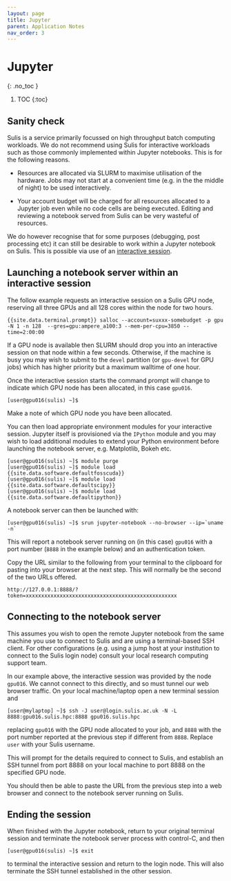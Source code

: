 ```yaml
---
layout: page
title: Jupyter
parent: Application Notes
nav_order: 3
---
```

# Jupyter
{: .no_toc }

1. TOC
{:toc}

## Sanity check

Sulis is a service primarily focussed on high throughput batch computing workloads. We do not recommend using Sulis for interactive workloads such as those commonly implemented within Jupyter notebooks. This is for the following reasons.

- Resources are allocated via SLURM to maximise utilisation of the hardware. Jobs may not start at a convenient time (e.g. in the the middle of night) to be used interactively. 

- Your account budget will be charged for all resources allocated to a Jupyter job even while no code cells are being executed. Editing and reviewing a notebook served from Sulis can be very wasteful of resources.

We do however recognise that for some purposes (debugging, post processing etc) it can still be desirable to work within a Jupyter notebook on Sulis. This is possible via use of an [interactive session](../gettingstarted/batchq/interactive).

## Launching a notebook server within an interactive session

The follow example requests an interactive session on a Sulis GPU node, reserving all three GPUs and all 128 cores within the node for two hours.

```shell
{{site.data.terminal.prompt}} salloc --account=suxxx-somebudget -p gpu  -N 1 -n 128  --gres=gpu:ampere_a100:3 --mem-per-cpu=3850 --time=2:00:00
```

If a GPU node is available then SLURM should drop you into an interactive session on that node within a few seconds. Otherwise, if the machine is busy you may wish to submit to the `devel` partition (or `gpu-devel` for GPU jobs) which has higher priority but a maximum walltime of one hour. 

Once the interactive session starts the command prompt will change to indicate which GPU node has been allocated, in this case `gpu016`.

```shell
[user@gpu016(sulis) ~]$
```

Make a note of which GPU node you have been allocated.

You can then load appropriate environment modules for your interactive session. Jupyter itself is provisioned via the `IPython` module and you may wish to load additional modules to extend your
 Python environment before launching the notebook server, e.g. Matplotlib, Bokeh etc.

```shell
[user@gpu016(sulis) ~]$ module purge
[user@gpu016(sulis) ~]$ module load {{site.data.software.defaultfosscuda}}
[user@gpu016(sulis) ~]$ module load {{site.data.software.defaultscipy}}
[user@gpu016(sulis) ~]$ module load {{site.data.software.defaultipython}}
 ```

A notebook server can then be launched with:


```shell
[user@gpu016(sulis) ~]$ srun jupyter-notebook --no-browser --ip=`uname -n`
```

This will report a notebook server running on (in this case) `gpu016` with a port number (`8888` in the example below) and an authentication token. 

Copy the URL similar to the following from your terminal to the clipboard for pasting into your
browser at the next step. This will normally be the second of the two URLs offered.

```
http://127.0.0.1:8888/?token=xxxxxxxxxxxxxxxxxxxxxxxxxxxxxxxxxxxxxxxxxxxxxxxxx
```

## Connecting to the notebook server

This assumes you wish to open the remote Jupyter notebook from the same machine you use to connect to Sulis and are using a terminal-based SSH client. For other configurations (e.g. using a jump host at your institution to connect to the Sulis login node) consult your local research computing support team.

In our example above, the interactive session was provided by the node `gpu016`. We cannot connect 
to this directly, and so must tunnel our web browser traffic. On your local machine/laptop open a new terminal session and 

```shell
[user@mylaptop] ~]$ ssh -J user@login.sulis.ac.uk -N -L 8888:gpu016.sulis.hpc:8888 gpu016.sulis.hpc
```
replacing `gpu016` with the GPU node allocated to your job, and `8888` with the port number reported at the previous step if different from `8888`. Replace `user` with your Sulis username.

This will prompt for the details required to connect to Sulis, and establish an SSH tunnel from port 8888 on your local machine to port 8888 on the specified GPU node. 

You should then be able to paste the URL from the previous step into a web browser and connect to
the notebook server running on Sulis.


## Ending the session

When finished with the Jupyter notebook, return to your original terminal session and terminate the notebook server process with control-C, and then 

```shell
[user@gpu016(sulis) ~]$ exit
```

to terminal the interactive session and return to the login node. This will also terminate the SSH tunnel established in the other session.

